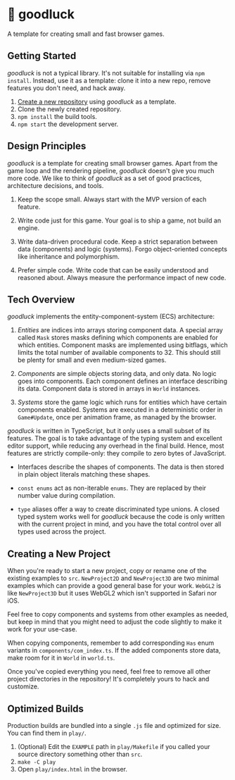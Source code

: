 # 🤞 goodluck

A template for creating small and fast browser games.

## Getting Started

_goodluck_ is not a typical library. It's not suitable for installing via
`npm install`. Instead, use it as a template: clone it into a new repo,
remove features you don't need, and hack away.

1. [Create a new repository](https://github.com/piesku/goodluck/generate)
   using _goodluck_ as a template.
2. Clone the newly created repository.
3. `npm install` the build tools.
4. `npm start` the development server.

## Design Principles

_goodluck_ is a template for creating small browser games. Apart from the
game loop and the rendering pipeline, _goodluck_ doesn't give you much more
code. We like to think of _goodluck_ as a set of good practices, architecture
decisions, and tools.

1. Keep the scope small. Always start with the MVP version of each feature.

2. Write code just for this game. Your goal is to ship a game, not build an
   engine.

3. Write data-driven procedural code. Keep a strict separation between data
   (components) and logic (systems). Forgo object-oriented concepts like
   inheritance and polymorphism.

4. Prefer simple code. Write code that can be easily understood and reasoned
   about. Always measure the performance impact of new code.

## Tech Overview

_goodluck_ implements the entity-component-system (ECS) architecture:

1.  _Entities_ are indices into arrays storing component data. A special
    array called `Mask` stores masks defining which components are enabled
    for which entities. Component masks are implemented using bitflags, which
    limits the total number of available components to 32. This should still
    be plenty for small and even medium-sized games.

2.  _Components_ are simple objects storing data, and only data. No logic
    goes into components. Each component defines an interface describing its
    data. Component data is stored in arrays in `World` instances.

3.  _Systems_ store the game logic which runs for entities which have certain
    components enabled. Systems are executed in a deterministic order in
    `Game#Update`, once per animation frame, as managed by the browser.

_goodluck_ is written in TypeScript, but it only uses a small subset of its
features. The goal is to take advantage of the typing system and excellent
editor support, while reducing any overhead in the final build. Hence, most
features are strictly compile-only: they compile to zero bytes of JavaScript.

-   Interfaces describe the shapes of components. The data is then stored in
    plain object literals matching these shapes.

-   `const enums` act as non-iterable `enums`. They are replaced by their
    number value during compilation.

-   `type` aliases offer a way to create discriminated type unions. A closed
    typed system works well for _goodluck_ because the code is only written with
    the current project in mind, and you have the total control over all types
    used across the project.

## Creating a New Project

When you're ready to start a new project, copy or rename one of the existing
examples to `src`. `NewProject2D` and `NewProject3D` are two minimal examples
which can provide a good general base for your work. `WebGL2` is like
`NewProject3D` but it uses WebGL2 which isn't supported in Safari nor iOS.

Feel free to copy components and systems from other examples as needed, but
keep in mind that you might need to adjust the code slightly to make it work
for your use-case.

When copying components, remember to add corresponding `Has` enum variants in
`components/com_index.ts`. If the added components store data, make room for
it in `World` in `world.ts`.

Once you've copied everything you need, feel free to remove all other project
directories in the repository! It's completely yours to hack and customize.

## Optimized Builds

Production builds are bundled into a single `.js` file and optimized for
size. You can find them in `play/`.

1. (Optional) Edit the `EXAMPLE` path in `play/Makefile` if you called your
   source directory something other than `src`.
2. `make -C play`
3. Open `play/index.html` in the browser.
